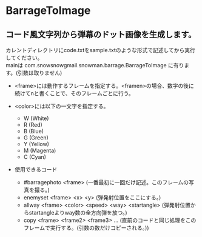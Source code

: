 # BarrageToImage
## コード風文字列から弾幕のドット画像を生成します。

カレントディレクトリにcode.txtをsample.txtのような形式で記述してから実行してください。  
mainは com.snowsnowgmail.snowman.barrage.BarrageToImage に有ります。(引数は取りません)  

- \<frame\>には動作するフレームを指定する。\<framen\>の場合、数字の後に続けてnと書くことで、そのフレームごとに行う。
- \<color\>には以下の一文字を指定する。
  - W (White)
  - R (Red)
  - B (Blue)
  - G (Green)
  - Y (Yellow)
  - M (Magenta)
  - C (Cyan)

- 使用できるコード
  - #barragephoto \<frame\> (一番最初に一回だけ記述。このフレームの写真を撮る。)
  - enemyset \<frame\> \<x\> \<y\>  (弾発射位置をここにする。)
  - allway \<frame\> \<color\> \<speed\> \<way\> \<startangle\> (弾発射位置からstartangleよりway数の全方向弾を放つ。)
  - copy \<frame\> \<frame2\> \<frame3\> ... (直前のコードと同じ処理をこのフレームで実行する。(引数の数だけコピーされる。))
